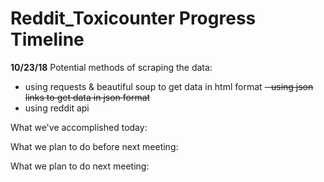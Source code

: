 # Reddit_Toxicounter Progress Timeline
**10/23/18**
Potential methods of scraping the data:
- using requests & beautiful soup to get data in html format
~~- using json links to get data in json format~~
- using reddit api

What we've accomplished today:

What we plan to do before next meeting:

What we plan to do next meeting:
